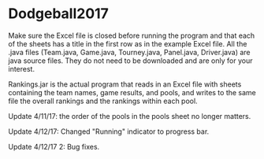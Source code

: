 # Dodgeball2017

Make sure the Excel file is closed before running the program and that each of the sheets has a title in the first row as in the example Excel file.
All the .java files (Team.java, Game.java, Tourney.java, Panel.java, Driver.java) are java source files. They do not need to be downloaded and are only for your interest.

Rankings.jar is the actual program that reads in an Excel file with sheets containing the team names, game results, and pools, and writes to the same file the overall rankings and the rankings within each pool.

Update 4/11/17: the order of the pools in the pools sheet no longer matters. 

Update 4/12/17: Changed "Running" indicator to progress bar.

Update 4/12/17 2: Bug fixes.
